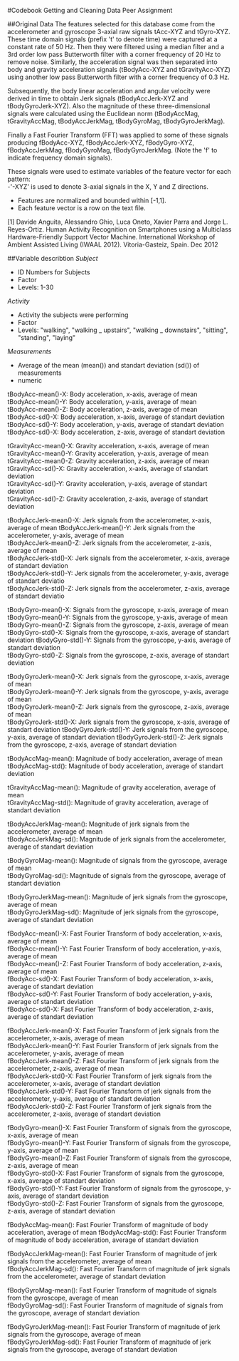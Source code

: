 #Codebook Getting and Cleaning Data Peer Assignment

##Original Data
The features selected for this database come from the accelerometer and gyroscope 3-axial raw signals tAcc-XYZ and tGyro-XYZ. These time domain signals (prefix 't' to denote time) were captured at a constant rate of 50 Hz. Then they were filtered using a median filter and a 3rd order low pass Butterworth filter with a corner frequency of 20 Hz to remove noise. 
Similarly, the acceleration signal was then separated into body and gravity acceleration signals (tBodyAcc-XYZ and tGravityAcc-XYZ) using another low pass Butterworth filter with a corner frequency of 0.3 Hz. 

Subsequently, the body linear acceleration and angular velocity were derived in time to obtain Jerk signals (tBodyAccJerk-XYZ and tBodyGyroJerk-XYZ). Also the magnitude of these three-dimensional signals were calculated using the Euclidean norm (tBodyAccMag, tGravityAccMag, tBodyAccJerkMag, tBodyGyroMag, tBodyGyroJerkMag). 

Finally a Fast Fourier Transform (FFT) was applied to some of these signals producing fBodyAcc-XYZ, fBodyAccJerk-XYZ, fBodyGyro-XYZ, fBodyAccJerkMag, fBodyGyroMag, fBodyGyroJerkMag. (Note the 'f' to indicate frequency domain signals). 

These signals were used to estimate variables of the feature vector for each pattern:  
-'-XYZ' is used to denote 3-axial signals in the X, Y and Z directions.
- Features are normalized and bounded within [-1,1].
- Each feature vector is a row on the text file.

[1] Davide Anguita, Alessandro Ghio, Luca Oneto, Xavier Parra and Jorge L. Reyes-Ortiz. Human Activity Recognition on Smartphones using a Multiclass Hardware-Friendly Support Vector Machine. International Workshop of Ambient Assisted Living (IWAAL 2012). Vitoria-Gasteiz, Spain. Dec 2012

##Variable describtion
*Subject*
- ID Numbers for Subjects
- Factor
- Levels: 1-30

*Activity*
- Activity the subjects were performing
- Factor
- Levels: "walking", "walking _ upstairs", "walking _ downstairs", "sitting", "standing", "laying"

*Measurements*
- Average of the mean (mean()) and standart deviation (sd()) of measurements 
- numeric

tBodyAcc-mean()-X: Body acceleration, x-axis, average of mean  
tBodyAcc-mean()-Y: Body acceleration, y-axis, average of mean  
tBodyAcc-mean()-Z: Body acceleration, z-axis, average of mean   
tBodyAcc-sd()-X: Body acceleration, x-axis, average of standart deviation   
tBodyAcc-sd()-Y: Body acceleration, y-axis, average of standart deviation   
tBodyAcc-sd()-X: Body acceleration, z-axis, average of standart deviation  

tGravityAcc-mean()-X: Gravity acceleration, x-axis, average of mean   
tGravityAcc-mean()-Y: Gravity acceleration, y-axis, average of mean   
tGravityAcc-mean()-Z: Gravity acceleration, z-axis, average of mean  
tGravityAcc-sd()-X: Gravity acceleration, x-axis, average of standart deviation  
tGravityAcc-sd()-Y: Gravity acceleration, y-axis, average of standart deviation   
tGravityAcc-sd()-Z: Gravity acceleration, z-axis, average of standart deviation   

tBodyAccJerk-mean()-X: Jerk signals from the accelerometer, x-axis, average of mean        tBodyAccJerk-mean()-Y: Jerk signals from the accelerometer, y-axis, average of mean   
tBodyAccJerk-mean()-Z: Jerk signals from the accelerometer, z-axis, average of mean   
tBodyAccJerk-std()-X: Jerk signals from the accelerometer, x-axis, average of standart  deviation           
tBodyAccJerk-std()-Y: Jerk signals from the accelerometer, y-axis, average of standart deviatio           
tBodyAccJerk-std()-Z: Jerk signals from the accelerometer, z-axis, average of standart deviatio           

tBodyGyro-mean()-X: Signals from the gyroscope, x-axis, average of mean       
tBodyGyro-mean()-Y: Signals from the gyroscope, y-axis, average of mean        
tBodyGyro-mean()-Z: Signals from the gyroscope, z-axis, average of mean        
tBodyGyro-std()-X: Signals from the gyroscope, x-axis, average of standart deviation         tBodyGyro-std()-Y: Signals from the gyroscope, y-axis, average of standart deviation     
tBodyGyro-std()-Z: Signals from the gyroscope, z-axis, average of standart deviation          

tBodyGyroJerk-mean()-X: Jerk signals from the gyroscope, x-axis, average of mean           
tBodyGyroJerk-mean()-Y: Jerk signals from the gyroscope, y-axis, average of mean            
tBodyGyroJerk-mean()-Z: Jerk signals from the gyroscope, z-axis, average of mean            
tBodyGyroJerk-std()-X: Jerk signals from the gyroscope, x-axis, average of standart deviation 
tBodyGyroJerk-std()-Y: Jerk signals from the gyroscope, y-axis, average of standart deviation 
tBodyGyroJerk-std()-Z: Jerk signals from the gyroscope, z-axis, average of standart deviation 

tBodyAccMag-mean(): Magnitude of body acceleration, average of mean   
tBodyAccMag-std(): Magnitude of body acceleration, average of standart deviation   

tGravityAccMag-mean(): Magnitude of gravity acceleration, average of mean    
tGravityAccMag-std(): Magnitude of gravity acceleration, average of standart deviation    

tBodyAccJerkMag-mean(): Magnitude of jerk signals from the accelerometer, average of mean    
tBodyAccJerkMag-sd(): Magnitude of jerk signals from the accelerometer, average of standart deviation      

tBodyGyroMag-mean(): Magnitude of signals from the gyroscope, average of mean     
tBodyGyroMag-sd(): Magnitude of signals from the gyroscope, average of standart deviation     

tBodyGyroJerkMag-mean(): Magnitude of jerk signals from the gyroscope, average of mean    
tBodyGyroJerkMag-sd(): Magnitude of jerk signals from the gyroscope, average of standart deviation      

fBodyAcc-mean()-X: Fast Fourier Transform of body acceleration, x-axis, average of mean    
fBodyAcc-mean()-Y: Fast Fourier Transform of body acceleration, y-axis, average of mean    
fBodyAcc-mean()-Z: Fast Fourier Transform of body acceleration, z-axis, average of mean     
fBodyAcc-sd()-X: Fast Fourier Transform of body acceleration, x-axis, average of standart deviation     
fBodyAcc-sd()-Y: Fast Fourier Transform of body acceleration, y-axis, average of standart deviation     
fBodyAcc-sd()-X: Fast Fourier Transform of body acceleration, z-axis, average of standart deviation    

fBodyAccJerk-mean()-X: Fast Fourier Transform of jerk signals from the accelerometer, x-axis, average of mean      
fBodyAccJerk-mean()-Y: Fast Fourier Transform of jerk signals from the accelerometer, y-axis, average of mean     
fBodyAccJerk-mean()-Z: Fast Fourier Transform of jerk signals from the accelerometer, z-axis, average of mean      
fBodyAccJerk-std()-X: Fast Fourier Transform of jerk signals from the accelerometer, x-axis, average of standart deviation         
fBodyAccJerk-std()-Y: Fast Fourier Transform of jerk signals from the accelerometer, y-axis, average of standart deviation     
fBodyAccJerk-std()-Z: Fast Fourier Transform of jerk signals from the accelerometer, z-axis, average of standart deviation      

fBodyGyro-mean()-X: Fast Fourier Transform of signals from the gyroscope, x-axis, average of mean         
fBodyGyro-mean()-Y: Fast Fourier Transform of signals from the gyroscope, y-axis, average of mean       
fBodyGyro-mean()-Z: Fast Fourier Transform of signals from the gyroscope, z-axis, average of mean      
fBodyGyro-std()-X: Fast Fourier Transform of signals from the gyroscope, x-axis, average of standart deviation      
fBodyGyro-std()-Y: Fast Fourier Transform of signals from the gyroscope, y-axis, average of standart deviation       
fBodyGyro-std()-Z: Fast Fourier Transform of signals from the gyroscope, z-axis, average of standart deviation        

fBodyAccMag-mean(): Fast Fourier Transform of magnitude of body acceleration, average of mean 
fBodyAccMag-std(): Fast Fourier Transform of magnitude of body acceleration, average of standart deviation      

fBodyAccJerkMag-mean(): Fast Fourier Transform of magnitude of jerk signals from the accelerometer, average of mean        
fBodyAccJerkMag-sd(): Fast Fourier Transform of magnitude of jerk signals from the accelerometer, average of standart deviation       

fBodyGyroMag-mean(): Fast Fourier Transform of magnitude of signals from the gyroscope, average of mean      
fBodyGyroMag-sd(): Fast Fourier Transform of magnitude of signals from the gyroscope, average of standart deviation        

fBodyGyroJerkMag-mean(): Fast Fourier Transform of magnitude of jerk signals from the gyroscope, average of mean     
fBodyGyroJerkMag-sd(): Fast Fourier Transform of magnitude of jerk signals from the gyroscope, average of standart deviation       

